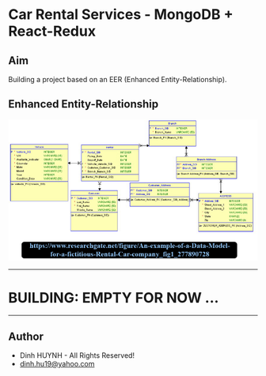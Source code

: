 # Car Rental Services - MongoDB + React-Redux

## Aim
Building a project based on an EER (Enhanced Entity-Relationship).

## Enhanced Entity-Relationship

![alt text](assets/img/car_rental.jpg)

---
# BUILDING: EMPTY FOR NOW ...

---------------

## Author
* Dinh HUYNH - All Rights Reserved!
* dinh.hu19@yahoo.com